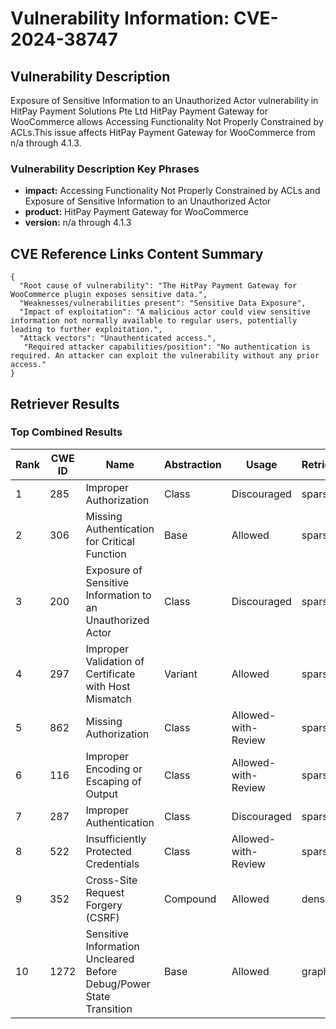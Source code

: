 # Vulnerability Information: CVE-2024-38747

## Vulnerability Description
Exposure of Sensitive Information to an Unauthorized Actor vulnerability in HitPay Payment Solutions Pte Ltd HitPay Payment Gateway for WooCommerce allows Accessing Functionality Not Properly Constrained by ACLs.This issue affects HitPay Payment Gateway for WooCommerce from n/a through 4.1.3.

### Vulnerability Description Key Phrases
- **impact:** Accessing Functionality Not Properly Constrained by ACLs and Exposure of Sensitive Information to an Unauthorized Actor
- **product:** HitPay Payment Gateway for WooCommerce
- **version:** n/a through 4.1.3

## CVE Reference Links Content Summary
```
{
  "Root cause of vulnerability": "The HitPay Payment Gateway for WooCommerce plugin exposes sensitive data.",
  "Weaknesses/vulnerabilities present": "Sensitive Data Exposure",
  "Impact of exploitation": "A malicious actor could view sensitive information not normally available to regular users, potentially leading to further exploitation.",
  "Attack vectors": "Unauthenticated access.",
   "Required attacker capabilities/position": "No authentication is required. An attacker can exploit the vulnerability without any prior access."
}
```

## Retriever Results

### Top Combined Results

| Rank | CWE ID | Name | Abstraction | Usage  | Retrievers | Individual Scores |
|------|--------|------|-------------|-------|------------|-------------------|
| 1 | 285 | Improper Authorization | Class | Discouraged | sparse | 0.065 |
| 2 | 306 | Missing Authentication for Critical Function | Base | Allowed | sparse | 0.064 |
| 3 | 200 | Exposure of Sensitive Information to an Unauthorized Actor | Class | Discouraged | sparse | 0.063 |
| 4 | 297 | Improper Validation of Certificate with Host Mismatch | Variant | Allowed | sparse | 0.062 |
| 5 | 862 | Missing Authorization | Class | Allowed-with-Review | sparse | 0.060 |
| 6 | 116 | Improper Encoding or Escaping of Output | Class | Allowed-with-Review | sparse | 0.059 |
| 7 | 287 | Improper Authentication | Class | Discouraged | sparse | 0.059 |
| 8 | 522 | Insufficiently Protected Credentials | Class | Allowed-with-Review | sparse | 0.059 |
| 9 | 352 | Cross-Site Request Forgery (CSRF) | Compound | Allowed | dense | 0.559 |
| 10 | 1272 | Sensitive Information Uncleared Before Debug/Power State Transition | Base | Allowed | graph | 0.002 |

